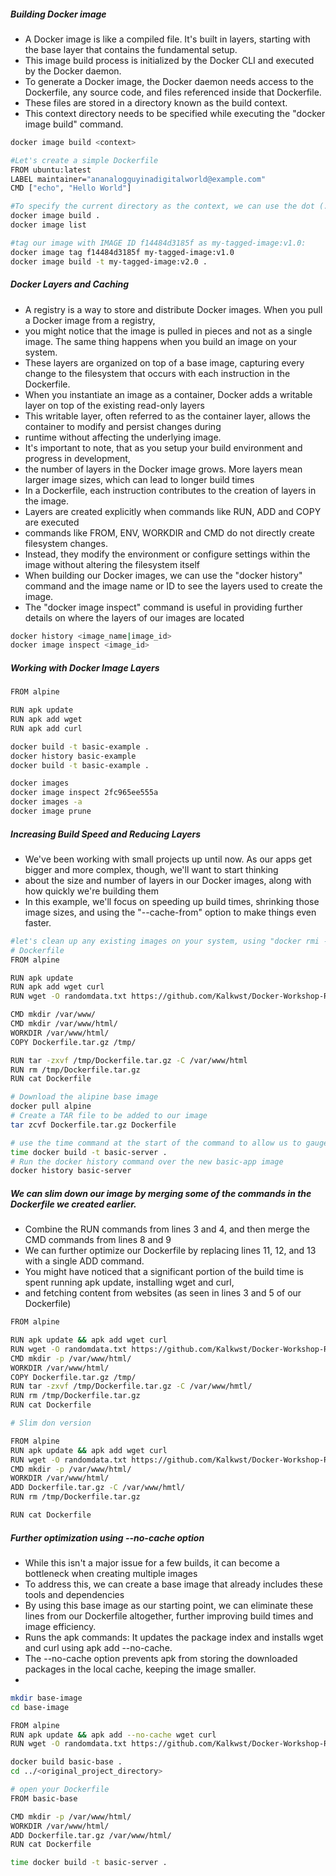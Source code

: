 ##### Building Docker image
- A Docker image is like a compiled file. It's built in layers, starting with the base layer that contains the fundamental setup.
- This image build process is initialized by the Docker CLI and executed by the Docker daemon. 
- To generate a Docker image, the Docker daemon needs access to the Dockerfile, any source code, and files referenced inside that Dockerfile.
- These files are stored in a directory known as the build context.
- This context directory needs to be specified while executing the "docker image build" command.

``````sh
docker image build <context>

#Let's create a simple Dockerfile
FROM ubuntu:latest
LABEL maintainer="ananalogguyinadigitalworld@example.com"
CMD ["echo", "Hello World"]

#To specify the current directory as the context, we can use the dot (.) as a directory:
docker image build .
docker image list

#tag our image with IMAGE ID f14484d3185f as my-tagged-image:v1.0:
docker image tag f14484d3185f my-tagged-image:v1.0
docker image build -t my-tagged-image:v2.0 .
``````
##### Docker Layers and Caching
- A registry is a way to store and distribute Docker images. When you pull a Docker image from a registry,
- you might notice that the image is pulled in pieces and not as a single image. The same thing happens when you build an image on your system.
- These layers are organized on top of a base image, capturing every change to the filesystem that occurs with each instruction in the Dockerfile.
- When you instantiate an image as a container, Docker adds a writable layer on top of the existing read-only layers
- This writable layer, often referred to as the container layer, allows the container to modify and persist changes during
- runtime without affecting the underlying image.
- It's important to note, that as you setup your build environment and progress in development,
- the number of layers in the Docker image grows. More layers mean larger image sizes, which can lead to longer build times
- In a Dockerfile, each instruction contributes to the creation of layers in the image.
- Layers are created explicitly when commands like RUN, ADD and COPY are executed
- commands like FROM, ENV, WORKDIR and CMD do not directly create filesystem changes.
- Instead, they modify the environment or configure settings within the image without altering the filesystem itself
- When building our Docker images, we can use the "docker history" command and the image name or ID to see the layers used to create the image.
- The "docker image inspect" command is useful in providing further details on where the layers of our images are located
``````sh
docker history <image_name|image_id>
docker image inspect <image_id>

``````
##### Working with Docker Image Layers
``````sh
FROM alpine

RUN apk update
RUN apk add wget
RUN apk add curl

docker build -t basic-example .
docker history basic-example
docker build -t basic-example .

docker images
docker image inspect 2fc965ee555a
docker images -a
docker image prune
``````
##### Increasing Build Speed and Reducing Layers
- We've been working with small projects up until now. As our apps get bigger and more complex, though, we'll want to start thinking 
- about the size and number of layers in our Docker images, along with how quickly we're building them
- In this example, we'll focus on speeding up build times, shrinking those image sizes, and using the "--cache-from" option to make things even faster.
``````sh
#let's clean up any existing images on your system, using "docker rmi -f $(docker images -a -q)" command
# Dockerfile
FROM alpine

RUN apk update
RUN apk add wget curl
RUN wget -O randomdata.txt https://github.com/Kalkwst/Docker-Workshop-Repository/blob/master/Dockerfiles/create-base-image2/random_data.txt

CMD mkdir /var/www/
CMD mkdir /var/www/html/
WORKDIR /var/www/html/
COPY Dockerfile.tar.gz /tmp/

RUN tar -zxvf /tmp/Dockerfile.tar.gz -C /var/www/html
RUN rm /tmp/Dockerfile.tar.gz
RUN cat Dockerfile

# Download the alipine base image
docker pull alpine
# Create a TAR file to be added to our image
tar zcvf Dockerfile.tar.gz Dockerfile

# use the time command at the start of the command to allow us to gauge the time it takes to build the image
time docker build -t basic-server .
# Run the docker history command over the new basic-app image
docker history basic-server


``````
##### We can slim down our image by merging some of the commands in the Dockerfile we created earlier.
- Combine the RUN commands from lines 3 and 4, and then merge the CMD commands from lines 8 and 9
- We can further optimize our Dockerfile by replacing lines 11, 12, and 13 with a single ADD command.
- You might have noticed that a significant portion of the build time is spent running apk update, installing wget and curl,
- and fetching content from websites (as seen in lines 3 and 5 of our Dockerfile)

``````sh
FROM alpine

RUN apk update && apk add wget curl
RUN wget -O randomdata.txt https://github.com/Kalkwst/Docker-Workshop-Repository/blob/master/Dockerfiles/create-base-image2/random_data.txt
CMD mkdir -p /var/www/html/
WORKDIR /var/www/html/
COPY Dockerfile.tar.gz /tmp/
RUN tar -zxvf /tmp/Dockerfile.tar.gz -C /var/www/hmtl/
RUN rm /tmp/Dockerfile.tar.gz
RUN cat Dockerfile

# Slim don version

FROM alpine
RUN apk update && apk add wget curl
RUN wget -O randomdata.txt https://github.com/Kalkwst/Docker-Workshop-Repository/blob/master/Dockerfiles/create-base-image2/random_data.txt
CMD mkdir -p /var/www/html/
WORKDIR /var/www/html/
ADD Dockerfile.tar.gz -C /var/www/hmtl/
RUN rm /tmp/Dockerfile.tar.gz

RUN cat Dockerfile

``````
##### Further optimization using --no-cache option
- While this isn't a major issue for a few builds, it can become a bottleneck when creating multiple images
- To address this, we can create a base image that already includes these tools and dependencies
- By using this base image as our starting point, we can eliminate these lines from our Dockerfile altogether, further improving build times and image efficiency.
- Runs the apk commands: It updates the package index and installs wget and curl using apk add --no-cache.
- The --no-cache option prevents apk from storing the downloaded packages in the local cache, keeping the image smaller.
- 
``````sh
mkdir base-image
cd base-image

FROM alpine
RUN apk update && apk add --no-cache wget curl
RUN wget -O randomdata.txt https://github.com/Kalkwst/Docker-Workshop-Repository/blob/master/Dockerfiles/create-base-image2/random_data.txt

docker build basic-base .
cd ../<original_project_directory>

# open your Dockerfile
FROM basic-base

CMD mkdir -p /var/www/html/
WORKDIR /var/www/html/
ADD Dockerfile.tar.gz /var/www/html/
RUN cat Dockerfile

time docker build -t basic-server .
``````
``````sh

``````
